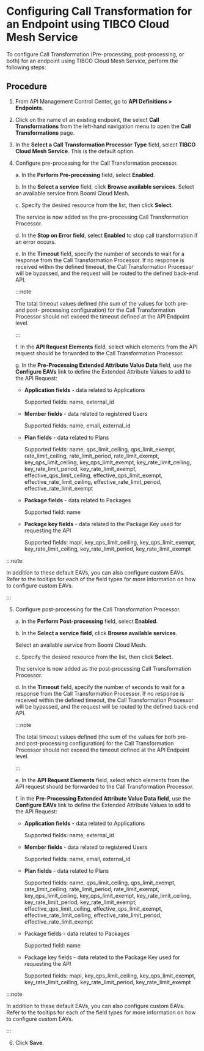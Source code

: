 ﻿---
sidebar_position: 3
---

# Configuring Call Transformation for an Endpoint using TIBCO Cloud Mesh Service

<head>
  <meta name="guidename" content="API Management"/>
  <meta name="context" content="GUID-29361f6a-8a6a-48de-bb7a-f8814762d644"/>
</head>

To configure Call Transformation (Pre-processing, post-processing, or both) for an endpoint using TIBCO Cloud Mesh Service, perform the following steps:

## Procedure

1. From API Management Control Center, go to **API Definitions > Endpoints**.

2. Click on the name of an existing endpoint, the select **Call Transformations** from the left-hand navigation menu to open the **Call Transformations** page.

3. In the **Select a Call Transformation Processor Type** field, select **TIBCO Cloud Mesh Service**. This is the default option.

4. Configure pre-processing for the Call Transformation processor.

   a. In the **Perform Pre-processing** field, select **Enabled**.

   b. In the **Select a service** field, click **Browse available services**. Select an available service from Boomi Cloud Mesh.

   c. Specify the desired resource from the list, then click **Select**.

      The service is now added as the pre-processing Call Transformation Processor.

   d. In the **Stop on Error field**, select **Enabled** to stop call transformation if an error occurs.

   e. In the **Timeout** field, specify the number of seconds to wait for a response from the Call Transformation Processor. If no response is received within the defined timeout, the Call Transformation Processor will be bypassed, and the request will be routed to the defined back-end API.

      :::note
      
      The total timeout values defined (the sum of the values for both pre- and post- processing configuration) for the Call Transformation Processor should not exceed the timeout defined at the API Endpoint level.

      :::

   f. In the **API Request Elements** field, select which elements from the API request should be forwarded to the Call Transformation Processor.

   g. In the **Pre-Processing Extended Attribute Value Data** field, use the **Configure EAVs** link to define the Extended Attribute Values to add to the API Request:

      - **Application fields** - data related to Applications

         Supported fields: name, external\_id

      - **Member fields** - data related to registered Users

         Supported fields: name, email, external\_id

      - **Plan fields** - data related to Plans

         Supported fields: name, qps\_limit\_ceiling, qps\_limit\_exempt, rate\_limit\_ceiling, rate\_limit\_period, rate\_limit\_exempt, key\_qps\_limit\_ceiling, key\_qps\_limit\_exempt, key\_rate\_limit\_ceiling, key\_rate\_limit\_period, key\_rate\_limit\_exempt, effective\_qps\_limit\_ceiling, effective\_qps\_limit\_exempt, effective\_rate\_limit\_ceiling, effective\_rate\_limit\_period, effective\_rate\_limit\_exempt

      - **Package fields** - data related to Packages

         Supported field: name

      - **Package key fields** - data related to the Package Key used for requesting the API

         Supported fields: mapi, key\_qps\_limit\_ceiling, key\_qps\_limit\_exempt, key\_rate\_limit\_ceiling, key\_rate\_limit\_period, key\_rate\_limit\_exempt

:::note

In addition to these default EAVs, you can also configure custom EAVs. Refer to the tooltips for each of the field types for more information on how to configure custom EAVs.

:::

5. Configure post-processing for the Call Transformation Processor.

   a. In the **Perform Post-processing** field, select **Enabled**.

   b. In the **Select a service field**, click **Browse available services**. 

      Select an available service from Boomi Cloud Mesh.

   c. Specify the desired resource from the list, then click **Select.**

      The service is now added as the post-processing Call Transformation Processor.

   d. In the **Timeout** field, specify the number of seconds to wait for a response from the Call Transformation Processor. If no response is received within the defined timeout, the Call Transformation Processor will be bypassed, and the request will be routed to the defined back-end API.

      :::note
      
      The total timeout values defined (the sum of the values for both pre- and post-processing configuration) for the Call Transformation Processor should not exceed the timeout defined at the API Endpoint level.

      :::

   e. In the **API Request Elements** field, select which elements from the API request should be forwarded to the Call Transformation Processor.

   f. In the **Pre-Processing Extended Attribute Value Data field**, use the **Configure EAVs** link to define the Extended Attribute Values to add to the API Request:
      
      - **Application fields** - data related to Applications

         Supported fields: name, external\_id

      - **Member fields** - data related to registered Users

         Supported fields: name, email, external\_id

      - **Plan fields** - data related to Plans

         Supported fields: name, qps\_limit\_ceiling, qps\_limit\_exempt, rate\_limit\_ceiling, rate\_limit\_period, rate\_limit\_exempt, key\_qps\_limit\_ceiling, key\_qps\_limit\_exempt, key\_rate\_limit\_ceiling, key\_rate\_limit\_period, key\_rate\_limit\_exempt, effective\_qps\_limit\_ceiling, effective\_qps\_limit\_exempt, effective\_rate\_limit\_ceiling, effective\_rate\_limit\_period, effective\_rate\_limit\_exempt

      - Package fields - data related to Packages

         Supported field: name

      - Package key fields - data related to the Package Key used for requesting the API

         Supported fields: mapi, key\_qps\_limit\_ceiling, key\_qps\_limit\_exempt, key\_rate\_limit\_ceiling, key\_rate\_limit\_period, key\_rate\_limit\_exempt

:::note

In addition to these default EAVs, you can also configure custom EAVs. Refer to the tooltips for each of the field types for more information on how to configure custom EAVs.

:::

6. Click **Save**.

